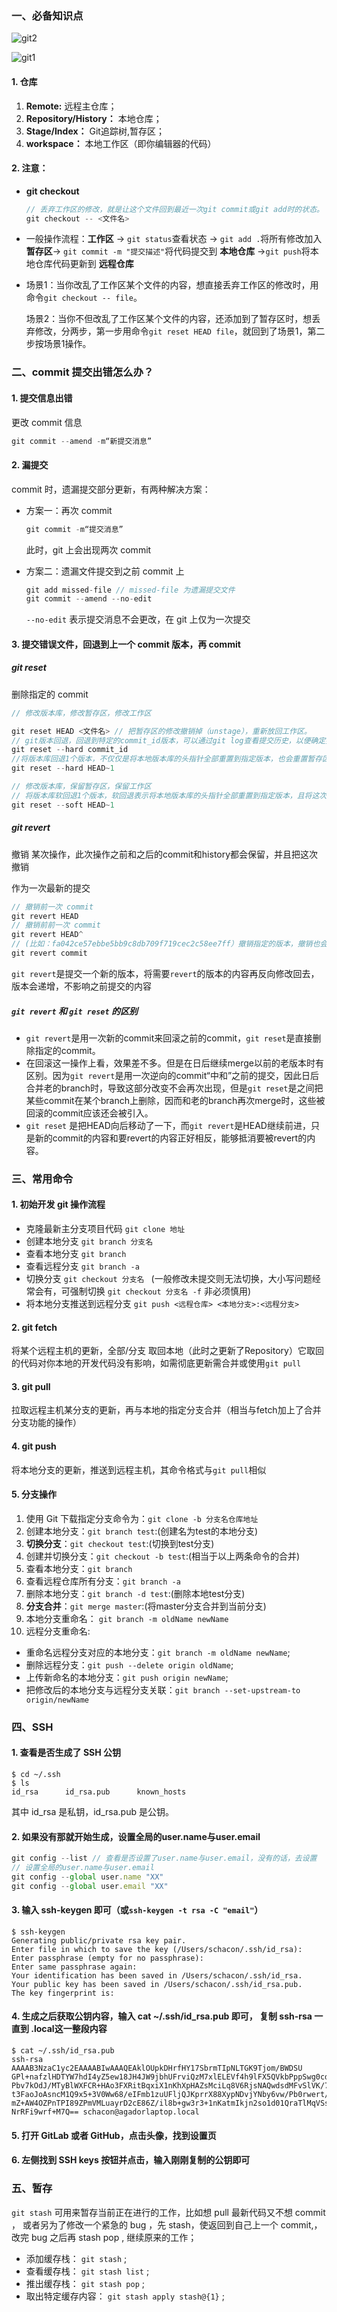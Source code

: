 ### 一、必备知识点


![git2](/Users/lilunahaijiao/Study/56352098-1d71d700-6201-11e9-9c1b-2d1242749a49.png)

![git1](/Users/lilunahaijiao/Study/56352112-2498e500-6201-11e9-84f9-cae3f7f27632.png)

#### 1. 仓库

1.  **Remote:** 远程主仓库；
2.  **Repository/History：** 本地仓库；
3.  **Stage/Index：** Git追踪树,暂存区；
4.  **workspace：** 本地工作区（即你编辑器的代码）

#### 2. 注意：

- **git checkout**

  ```js
  // 丢弃工作区的修改，就是让这个文件回到最近一次git commit或git add时的状态。
  git checkout -- <文件名>
  ```

- 一般操作流程：**工作区** -> `git status`查看状态 -> `git add .`将所有修改加入**暂存区**-> `git commit -m "提交描述"`将代码提交到 **本地仓库** ->`git push`将本地仓库代码更新到 **远程仓库**

- 场景1：当你改乱了工作区某个文件的内容，想直接丢弃工作区的修改时，用命令`git checkout -- file`。

  场景2：当你不但改乱了工作区某个文件的内容，还添加到了暂存区时，想丢弃修改，分两步，第一步用命令`git reset HEAD file`，就回到了场景1，第二步按场景1操作。



### 二、commit 提交出错怎么办？

#### 1.  提交信息出错

更改 commit 信息

```js
git commit --amend -m“新提交消息”
```



#### 2. 漏提交

commit 时，遗漏提交部分更新，有两种解决方案：

- 方案一：再次 commit

  ```js
  git commit -m“提交消息”
  ```

  此时，git 上会出现两次 commit

- 方案二：遗漏文件提交到之前 commit 上

  ```js
  git add missed-file // missed-file 为遗漏提交文件
  git commit --amend --no-edit
  ```

  `--no-edit` 表示提交消息不会更改，在 git 上仅为一次提交



#### 3. 提交错误文件，回退到上一个 commit 版本，再 commit

##### git reset

删除指定的 commit

```js
// 修改版本库，修改暂存区，修改工作区

git reset HEAD <文件名> // 把暂存区的修改撤销掉（unstage），重新放回工作区。
// git版本回退，回退到特定的commit_id版本，可以通过git log查看提交历史，以便确定要回退到哪个版本(commit 之后的即为ID);
git reset --hard commit_id 
//将版本库回退1个版本，不仅仅是将本地版本库的头指针全部重置到指定版本，也会重置暂存区，并且会将工作区代码也回退到这个版本
git reset --hard HEAD~1

// 修改版本库，保留暂存区，保留工作区
// 将版本库软回退1个版本，软回退表示将本地版本库的头指针全部重置到指定版本，且将这次提交之后的所有变更都移动到暂存区。
git reset --soft HEAD~1
```



##### git revert

撤销 某次操作，此次操作之前和之后的commit和history都会保留，并且把这次撤销

作为一次最新的提交

```js
// 撤销前一次 commit
git revert HEAD
// 撤销前前一次 commit
git revert HEAD^
// (比如：fa042ce57ebbe5bb9c8db709f719cec2c58ee7ff）撤销指定的版本，撤销也会作为一次提交进行保存。
git revert commit
```

`git revert`是提交一个新的版本，将需要`revert`的版本的内容再反向修改回去，
版本会递增，不影响之前提交的内容



#####  `git revert` 和 `git reset` 的区别

- `git revert`是用一次新的commit来回滚之前的commit，`git reset`是直接删除指定的commit。 
- 在回滚这一操作上看，效果差不多。但是在日后继续merge以前的老版本时有区别。因为`git revert`是用一次逆向的commit“中和”之前的提交，因此日后合并老的branch时，导致这部分改变不会再次出现，但是`git reset`是之间把某些commit在某个branch上删除，因而和老的branch再次merge时，这些被回滚的commit应该还会被引入。 
- `git reset` 是把HEAD向后移动了一下，而`git revert`是HEAD继续前进，只是新的commit的内容和要revert的内容正好相反，能够抵消要被revert的内容。



### 三、常用命令

#### 1. 初始开发 git 操作流程

- 克隆最新主分支项目代码 `git clone 地址` 
- 创建本地分支 `git branch 分支名` 
- 查看本地分支 `git branch` 
- 查看远程分支 `git branch -a`
- 切换分支  `git checkout 分支名 ` (一般修改未提交则无法切换，大小写问题经常会有，可强制切换  `git checkout 分支名 -f`  非必须慎用)
- 将本地分支推送到远程分支 `git push <远程仓库> <本地分支>:<远程分支>` 

#### 2. git fetch

将某个远程主机的更新，全部/分支 取回本地（此时之更新了Repository）它取回的代码对你本地的开发代码没有影响，如需彻底更新需合并或使用`git pull`

#### 3. git pull

拉取远程主机某分支的更新，再与本地的指定分支合并（相当与fetch加上了合并分支功能的操作）

#### 4. git push

将本地分支的更新，推送到远程主机，其命令格式与`git pull`相似

#### 5. 分支操作

1. 使用 Git 下载指定分支命令为：`git clone -b 分支名仓库地址`
2. 创建本地分支：`git branch test`:(创建名为test的本地分支)
3. **切换分支**：`git checkout test`:(切换到test分支)
4. 创建并切换分支：`git checkout -b test`:(相当于以上两条命令的合并)
5. 查看本地分支：`git branch`
6. 查看远程仓库所有分支：`git branch -a`
7. 删除本地分支：`git branch -d test`:(删除本地test分支)
8. **分支合并**：`git merge master`:(将master分支合并到当前分支)
9. 本地分支重命名： `git branch -m oldName newName`
10. 远程分支重命名:
   - 重命名远程分支对应的本地分支：`git branch -m oldName newName`;
   - 删除远程分支：`git push --delete origin oldName`;
   - 上传新命名的本地分支：`git push origin newName`;
   - 把修改后的本地分支与远程分支关联：`git branch --set-upstream-to origin/newName`



### 四、SSH

#### 1. 查看是否生成了 SSH 公钥

```
$ cd ~/.ssh
$ ls
id_rsa      id_rsa.pub      known_hosts
```

其中 id_rsa 是私钥，id_rsa.pub 是公钥。

#### 2. 如果没有那就开始生成，设置全局的user.name与user.email

```js
git config --list // 查看是否设置了user.name与user.email，没有的话，去设置
// 设置全局的user.name与user.email
git config --global user.name "XX"
git config --global user.email "XX"
```

#### 3. 输入 ssh-keygen 即可（或`ssh-keygen -t rsa -C "email"`）

```
$ ssh-keygen
Generating public/private rsa key pair.
Enter file in which to save the key (/Users/schacon/.ssh/id_rsa):
Enter passphrase (empty for no passphrase):
Enter same passphrase again:
Your identification has been saved in /Users/schacon/.ssh/id_rsa.
Your public key has been saved in /Users/schacon/.ssh/id_rsa.pub.
The key fingerprint is:
```

#### 4. 生成之后获取公钥内容，输入 cat ~/.ssh/id_rsa.pub 即可， 复制 ssh-rsa 一直到 .local这一整段内容

```
$ cat ~/.ssh/id_rsa.pub
ssh-rsa AAAAB3NzaC1yc2EAAAABIwAAAQEAklOUpkDHrfHY17SbrmTIpNLTGK9Tjom/BWDSU
GPl+nafzlHDTYW7hdI4yZ5ew18JH4JW9jbhUFrviQzM7xlELEVf4h9lFX5QVkbPppSwg0cda3
Pbv7kOdJ/MTyBlWXFCR+HAo3FXRitBqxiX1nKhXpHAZsMciLq8V6RjsNAQwdsdMFvSlVK/7XA
t3FaoJoAsncM1Q9x5+3V0Ww68/eIFmb1zuUFljQJKprrX88XypNDvjYNby6vw/Pb0rwert/En
mZ+AW4OZPnTPI89ZPmVMLuayrD2cE86Z/il8b+gw3r3+1nKatmIkjn2so1d01QraTlMqVSsbx
NrRFi9wrf+M7Q== schacon@agadorlaptop.local
```

#### 5. 打开 GitLab 或者 GitHub，点击头像，找到设置页

#### 6. 左侧找到 SSH keys 按钮并点击，输入刚刚复制的公钥即可



### 五、暂存 

`git stash` 可用来暂存当前正在进行的工作，比如想 pull 最新代码又不想 commit ， 或者另为了修改一个紧急的 bug ，先 stash，使返回到自己上一个 commit,，改完 bug 之后再 stash pop , 继续原来的工作；

- 添加缓存栈： `git stash` ;
- 查看缓存栈： `git stash list` ;
- 推出缓存栈： `git stash pop` ;
- 取出特定缓存内容： `git stash apply stash@{1}` ;